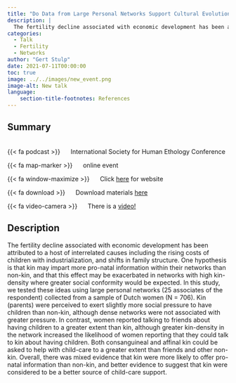 ```yaml
---
title: "Do Data from Large Personal Networks Support Cultural Evolutionary Ideas about Kin and Fertility?"
description: |
  The fertility decline associated with economic development has been attributed to a host of interrelated causes including the rising costs of children with industrialization, and shifts in family structure. One hypothesis is that kin may impart more pro-natal information within their networks than non-kin, and that this effect may be exacerbated in networks with high kin-density where greater social conformity would be expected. In this study, we tested these ideas using large personal networks (25 associates of the respondent) collected from a sample of Dutch women (N = 706). Kin (parents) were perceived to exert slightly more social pressure to have children than non-kin, although dense networks were not associated with greater pressure. In contrast, women reported talking to friends about having children to a greater extent than kin, although greater kin-density in the network increased the likelihood of women reporting that they could talk to kin about having children. Both consanguineal and affinal kin could be asked to help with child-care to a greater extent than friends and other non-kin. Overall, there was mixed evidence that kin were more likely to offer pro-natal information than non-kin, and better evidence to suggest that kin were considered to be a better source of child-care support. 
categories:
  - Talk
  - Fertility
  - Networks
author: "Gert Stulp"
date: 2021-07-11T00:00:00
toc: true
image: ../../images/new_event.png
image-alt: New talk
language: 
    section-title-footnotes: References
---
```



## Summary 
<br>
{{< fa podcast >}} &nbsp;&nbsp;&nbsp;&nbsp; International Society for Human Ethology Conference

{{< fa map-marker >}} &nbsp;&nbsp;&nbsp;&nbsp; online event

{{< fa window-maximize >}} &nbsp;&nbsp;&nbsp;&nbsp; Click [here](https://ishe.org/) for website

{{< fa download >}} &nbsp;&nbsp;&nbsp;&nbsp; Download materials [here](/pdf/ISHE_Stulp_Barrett_slides)

{{< fa video-camera >}} &nbsp;&nbsp;&nbsp;&nbsp; There is a [video!](https://youtu.be/qJCDH1CLTDQ)

## Description

The fertility decline associated with economic development has been attributed to a host of interrelated causes including the rising costs of children with industrialization, and shifts in family structure. One hypothesis is that kin may impart more pro-natal information within their networks than non-kin, and that this effect may be exacerbated in networks with high kin-density where greater social conformity would be expected. In this study, we tested these ideas using large personal networks (25 associates of the respondent) collected from a sample of Dutch women (N = 706). Kin (parents) were perceived to exert slightly more social pressure to have children than non-kin, although dense networks were not associated with greater pressure. In contrast, women reported talking to friends about having children to a greater extent than kin, although greater kin-density in the network increased the likelihood of women reporting that they could talk to kin about having children. Both consanguineal and affinal kin could be asked to help with child-care to a greater extent than friends and other non-kin. Overall, there was mixed evidence that kin were more likely to offer pro-natal information than non-kin, and better evidence to suggest that kin were considered to be a better source of child-care support.
